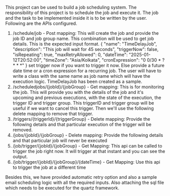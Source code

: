 This project can be used to build a job scheduling system. The responsibility of this project is to schedule the job and execute it. The job and the task to be implemented inside it is to be written by the user.
Following are the APIs configured.
1. /schedule/job - Post mapping:
This will create the job and provide the job ID and job group name. This combination will be used to get job details. This is the expected input format.
   {
   "name": "TimeDelayJob",
   "description": "This job will wait for 45 seconds",
   "triggerNow": false,
   "isRepeating": true,
   "maxRetryAllowed": 0,
   "dateTime": "2025-01-12T20:52:00",
   "timeZone": "Asia/Kolkata",
   "cronExpression": "0 0/30 * ? * * *"
   }
set trigger now if you want to trigger it now. Else provide a future date time or a cron expression for a recurring job. The user will have to write a class with the same name as job name which will have the execution logic. TimeDelayJob has been created as a sample.
2. /scheduledjobs/{jobId}/{jobGroup} - Get mapping:
This is for monitoring the job. This will provide you with the details of the job and it's upcoming and previous executions, with the state of the execution, the trigger ID and trigger group.
This triggerID and trigger group will be useful if we want to cancel this trigger. Then we'll use the following delete mapping to remove that trigger.
3. /triggers/{triggerId}/{triggerGroup} - Delete mapping:
Provide the following details and that particular execution of the trigger will be removed.
4. /jobs/{jobId}/{jobGroup} - Delete mapping:
Provide the following details and that particular job will never be executed
5. /job/trigger/{jobId}/{jobGroup} - Get Mapping:
This api can be called to trigger the job right now. It will trigger at that instant and you can see the output.
6. /job/trigger/{jobId}/{jobGroup}/{dateTime} - Get Mapping:
Use this api to trigger the job at a different time

Besides this, we have provided automatic retry option and also a sample email scheduling logic with all the required inputs. 
Also attaching the sql file which needs to be executed for the quartz framework.
